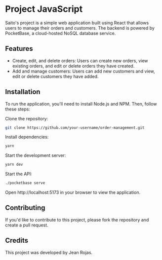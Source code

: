 # Project JavaScript

 Saito's project is a simple web application built using React that allows users to manage their orders and customers. The backend is powered by PocketBase, a cloud-hosted NoSQL database service.

## Features

* Create, edit, and delete orders: Users can create new orders, view existing orders, and edit or delete orders they have created.
* Add and manage customers: Users can add new customers and view, edit or delete customers they have added.

## Installation

To run the application, you'll need to install Node.js and NPM. Then, follow these steps:

Clone the repository: 
```bash
git clone https://github.com/your-username/order-management.git 
```

Install dependencies:
```bash
yarn
```

Start the development server: 
```bash
yarn dev
```

Start the API:
```bash
./pocketbase serve
```


Open http://localhost:5173 in your browser to view the application.

## Contributing
If you'd like to contribute to this project, please fork the repository and create a pull request.

## Credits
This project was developed by Jean Rojas.
